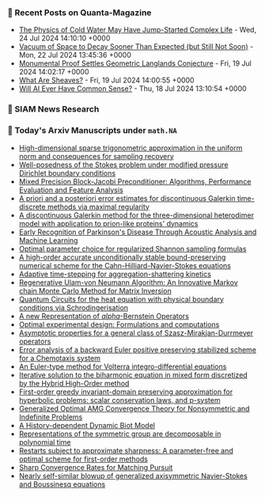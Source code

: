 ### 📝 Recent Posts on Quanta-Magazine
<!-- quanta starts -->
* <a href="https://www.quantamagazine.org/the-physics-of-cold-water-may-have-jump-started-complex-life-20240724/">The Physics of Cold Water May Have Jump-Started Complex Life</a> - Wed, 24 Jul 2024 14:10:10 +0000
* <a href="https://www.quantamagazine.org/vacuum-of-space-to-decay-sooner-than-expected-but-still-not-soon-20240722/">Vacuum of Space to Decay Sooner Than Expected (but Still Not Soon)</a> - Mon, 22 Jul 2024 13:45:36 +0000
* <a href="https://www.quantamagazine.org/monumental-proof-settles-geometric-langlands-conjecture-20240719/">Monumental Proof Settles Geometric Langlands Conjecture</a> - Fri, 19 Jul 2024 14:02:17 +0000
* <a href="https://www.quantamagazine.org/what-are-sheaves-20240719/">What Are Sheaves?</a> - Fri, 19 Jul 2024 14:00:55 +0000
* <a href="https://www.quantamagazine.org/will-ai-ever-have-common-sense-20240718/">Will AI Ever Have Common Sense?</a> - Thu, 18 Jul 2024 13:10:54 +0000
<!-- quanta ends -->

### 📝 SIAM News Research
<!-- siam-news starts -->

<!-- siam-news ends -->

### 📝 Today's Arxiv Manuscripts under ``math.NA``
<!-- arxiv-math-na starts -->
* <a href="https://arxiv.org/abs/2407.15965">High-dimensional sparse trigonometric approximation in the uniform norm and consequences for sampling recovery</a>
* <a href="https://arxiv.org/abs/2407.15971">Well-posedness of the Stokes problem under modified pressure Dirichlet boundary conditions</a>
* <a href="https://arxiv.org/abs/2407.15973">Mixed Precision Block-Jacobi Preconditioner: Algorithms, Performance Evaluation and Feature Analysis</a>
* <a href="https://arxiv.org/abs/2407.15974">A priori and a posteriori error estimates for discontinuous Galerkin time-discrete methods via maximal regularity</a>
* <a href="https://arxiv.org/abs/2407.16065">A discontinuous Galerkin method for the three-dimensional heterodimer model with application to prion-like proteins' dynamics</a>
* <a href="https://arxiv.org/abs/2407.16091">Early Recognition of Parkinson's Disease Through Acoustic Analysis and Machine Learning</a>
* <a href="https://arxiv.org/abs/2407.16401">Optimal parameter choice for regularized Shannon sampling formulas</a>
* <a href="https://arxiv.org/abs/2407.16498">A high-order accurate unconditionally stable bound-preserving numerical scheme for the Cahn-Hilliard-Navier-Stokes equations</a>
* <a href="https://arxiv.org/abs/2407.16559">Adaptive time-stepping for aggregation-shattering kinetics</a>
* <a href="https://arxiv.org/abs/2407.16661">Regenerative Ulam-von Neumann Algorithm: An Innovative Markov chain Monte Carlo Method for Matrix Inversion</a>
* <a href="https://arxiv.org/abs/2407.15895">Quantum Circuits for the heat equation with physical boundary conditions via Schrodingerisation</a>
* <a href="https://arxiv.org/abs/2407.16175">A new Representation of $alpha$-Bernstein Operators</a>
* <a href="https://arxiv.org/abs/2407.16212">Optimal experimental design: Formulations and computations</a>
* <a href="https://arxiv.org/abs/2407.16474">Asymptotic properties for a general class of Szasz-Mirakjan-Durrmeyer operators</a>
* <a href="https://arxiv.org/abs/2210.04709">Error analysis of a backward Euler positive preserving stabilized scheme for a Chemotaxis system</a>
* <a href="https://arxiv.org/abs/2306.02547">An Euler-type method for Volterra integro-differential equations</a>
* <a href="https://arxiv.org/abs/2308.10748">Iterative solution to the biharmonic equation in mixed form discretized by the Hybrid High-Order method</a>
* <a href="https://arxiv.org/abs/2310.01713">First-order greedy invariant-domain preserving approximation for hyperbolic problems: scalar conservation laws, and p-system</a>
* <a href="https://arxiv.org/abs/2401.11146">Generalized Optimal AMG Convergence Theory for Nonsymmetric and Indefinite Problems</a>
* <a href="https://arxiv.org/abs/2402.07669">A History-dependent Dynamic Biot Model</a>
* <a href="https://arxiv.org/abs/2211.12592">Representations of the symmetric group are decomposable in polynomial time</a>
* <a href="https://arxiv.org/abs/2301.02268">Restarts subject to approximate sharpness: A parameter-free and optimal scheme for first-order methods</a>
* <a href="https://arxiv.org/abs/2307.07679">Sharp Convergence Rates for Matching Pursuit</a>
* <a href="https://arxiv.org/abs/2405.10916">Nearly self-similar blowup of generalized axisymmetric Navier-Stokes and Boussinesq equations</a>
<!-- arxiv-math-na ends -->
